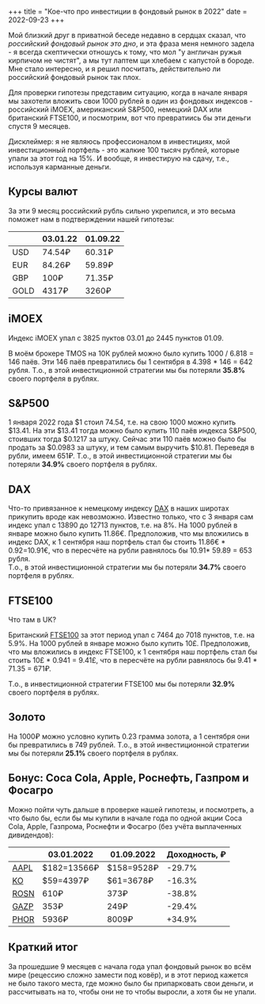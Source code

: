 +++
title = "Кое-что про инвестиции в фондовый рынок в 2022"
date = 2022-09-23
+++

Мой близкий друг в приватной беседе недавно в сердцах сказал, что _российский фондовый рынок это дно_, и эта фраза меня немного задела - я всегда скептически отношусь к тому, что мол "у англичан ружья кирпичом не чистят", а мы тут лаптем щи хлебаем с капустой в бороде. Мне стало интересно, и я решил посчитать, действительно ли российский фондовый рынок так плох. 

Для проверки гипотезы представим ситуацию, когда в начале января мы захотели вложить свои 1000 рублей в один из фондовых индексов - российский iMOEX, американский S&P500, немецкий DAX или британский FTSE100, и посмотрим, вот что превратиись бы эти деньги спустя 9 месяцев. 


Дисклеймер: я не являюсь профессионалом в инвестициях, мой инвестиционный портфель - это жалкие 100 тысяч рублей, которые упали за этот год на 15%. И вообще, я инвестирую на сдачу, т.е., используя карманные деньги. 

## Курсы валют  
За эти 9 месяц российский рубль сильно укрепился, и это весьма поможет нам в подтверждении нашей гипотезы:

|                   | 03.01.22   | 01.09.22   | 
| ----------------- | ---------- | ---------- | 
| USD               | 74.54₽      | 60.31₽      |
| EUR               | 84.26₽      | 59.89₽      |
| GBP               | 100₽        | 71.35₽      |
| GOLD              | 4317₽       | 3260₽      |

## iMOEX

Индекс iMOEX упал с 3825 пуктов 03.01 до 2445 пунктов 01.09.

В моём брокере TMOS на 10К рублей можно было купить 1000 / 6.818 = 146 паёв. Эти 146 паёв превратились бы 1 сентября в 4.398 * 146 = 642 рубля. Т.о., в этой инвестиционной стратегии мы бы потеряли **35.8%** своего портфеля в рублях.

## S&P500  

1 января 2022 года $1 стоил 74.54, т.е. на свою 1000 можно купить $13.41. На эти $13.41 тогда можно было купить 110 паёв индекса S&P500, стоивших тогда $0.1217 за штуку. Сейчас эти 110 паёв можно было бы продать за $0.0983 за штуку, и тем самым выручить $10.81. Переведя в рубли, имеем 651₽. Т.о., в этой инвестиционной стратегии мы бы потеряли **34.9%** своего портфеля в рублях.

 ## DAX

Что-то привязанное к немецкому индексу [DAX](https://www.boerse-frankfurt.de/indices/dax) в наших широтах прикупить вроде как невозможно. Известно только, что с 3 января сам индекс упал с 13890 до 12713 пунктов, т.е. на 8%. На 1000 рублей в январе можно было купить 11.86€. Предположив, что мы вложились в индекс DAX, к 1 сентября наш портфель стал бы стоить 11.86€ * 0.92=10.91€, что в пересчёте на рубли равнялось бы 10.91* 59.89 = 653 рубля.   
Т.о., в этой инвестиционной стратегии мы бы потеряли **34.7%** своего портфеля в рублях.


## FTSE100

Что там в UK? 

Британский [FTSE100](https://ru.investing.com/indices/uk-100) за этот период упал с 7464 до 7018 пунктов, т.е. на 5.9%.  На 1000 рублей в январе можно было купить 10£. Предположив, что мы вложились в индекс FTSE100, к 1 сентября наш портфель стал бы стоить 10£ * 0.941 = 9.41£, что в пересчёте на рубли равнялось бы 9.41 * 71.35 = 671₽. 

Т.о., в инвестиционной стратегии FTSE100 мы бы потеряли **32.9%** своего портфеля в рублях.


## Золото

На 1000₽ можно условно купить 0.23 грамма золота, а 1 сентября они бы превратились в 749 рублей. 
Т.о., в этой инвестиционной стратегии мы бы потеряли **25.1%** своего портфеля в рублях.


## Бонус: Coca Cola, Apple, Роснефть, Газпром и Фосагро

Можно пойти чуть дальше в проверке нашей гипотезы, и посмотреть, а что было бы, если бы мы купили в начале года по одной акции Coca Cola, Apple, Газпрома, Роснефти и Фосагро (без учёта выплаченных дивидендов):

|                   | 03.01.2022          | 01.09.2022   | Доходность, ₽  |
| ----------------- | ------------------- | ---------- | -------------- |
| [AAPL](https://finance.yahoo.com/quote/AAPL/)              | $182=13566₽      | $158=9528₽     | -29.7% | 
| [KO](https://finance.yahoo.com/quote/KO/)              | $59=4397₽     | $61=3678₽    | -16.3% |
| [ROSN](https://www.moex.com/ru/issue.aspx?board=TQBR&code=ROSN) | 610₽  | 373₽ | -38.8% |
| [GAZP](https://www.moex.com/ru/issue.aspx?board=TQBR&code=GAZP) | 353₽  | 249₽ | -29.4% |
| [PHOR](https://www.moex.com/ru/issue.aspx?board=TQBR&code=PHOR) | 5936₽  | 8009₽ | +34.9% |


## Краткий итог

За прошедшие 9 месяцев с начала года упал фондовый рынок во всём мире (рецессию сложно замести под ковёр), и в этот период кажется не было такого места, где можно было бы припарковать свои деньги, и рассчитывать на то, чтобы они не то чтобы выросли, а хотя бы не упали. 

